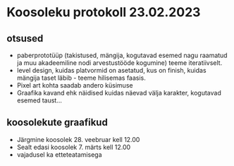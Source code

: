 # Koosoleku protokoll 23.02.2023
## otsused
- paberprototüüp (takistused, mängija, kogutavad esemed nagu raamatud ja muu akadeemiline nodi arvestustööde kogumine) teeme iteratiivselt. 
- level design, kuidas platvormid on asetatud, kus on finish, kuidas mängija taset läbib - teeme hilisemas faasis.
- Pixel art kohta saadab andero küsimuse
- Graafika kavand ehk näidised kuidas näevad välja karakter, kogutavad esemed taust...

## koosolekute graafikud
- Järgmine koosolek 28. veebruar kell 12.00
- Sealt edasi koosolek 7. märts kell 12.00
- vajadusel ka etteteatamisega
